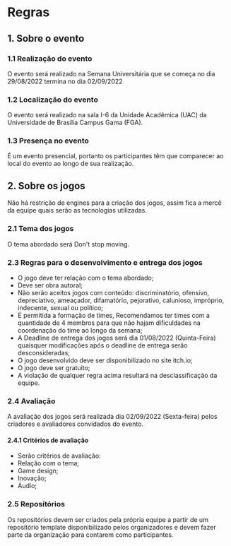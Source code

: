 # Regras

## 1. Sobre o evento

### 1.1 Realização do evento

O evento será realizado na Semana Universitária que se começa no dia 29/08/2022 termina no dia 02/09/2022

### 1.2 Localização do evento

O evento será realizado na sala I-6 da Unidade Acadêmica (UAC) da Universidade de Brasília Campus Gama (FGA).

### 1.3 Presença no evento

É um evento presencial, portanto os participantes têm que comparecer ao local do evento ao longo de sua realização.

## 2. Sobre os jogos

Não há restrição de engines para a criação dos jogos, assim fica a mercê da equipe quais serão as tecnologias utilizadas.

### 2.1 Tema dos jogos

O tema abordado será Don't stop moving.

### 2.3 Regras para o desenvolvimento e entrega dos jogos

- O jogo deve ter relação com o tema abordado;
- Deve ser obra autoral;
- Não serão aceitos jogos com conteúdo: discriminatório, ofensivo, depreciativo, ameaçador, difamatório, pejorativo, calunioso, impróprio, indecente, sexual ou político;
- É permitida a formação de times, Recomendamos ter times com a quantidade de 4 membros para que não hajam dificuldades na coordenação do time ao longo da semana;
- A Deadline de entrega dos jogos será dia 01/08/2022 (Quinta-Feira) quaisquer modificações após o deadline de entrega serão desconsideradas;
- O jogo desenvolvido deve ser disponibilizado no site itch.io;
- O jogo deve ser gratuito;
- A violação de qualquer regra acima resultará na desclassificação da equipe.

### 2.4 Avaliação
A avaliação dos jogos será realizada dia 02/09/2022 (Sexta-feira) pelos criadores e avaliadores convidados do evento.

#### 2.4.1 Critérios de avaliação

- Serão critérios de avaliação:
- Relação com o tema;
- Game design;
- Inovação;
- Áudio;

### 2.5 Repositórios

Os repositórios devem ser criados pela própria equipe a partir de um repositório template disponibilizado pelos organizadores e devem fazer parte da organização para contarem como participantes.